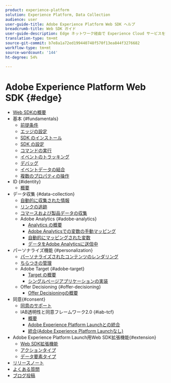 ```yaml
---
product: experience-platform
solution: Experience Platform, Data Collection
audience: user
user-guide-title: Adobe Experience Platform Web SDK ヘルプ
breadcrumb-title: Web SDK ガイド
user-guide-description: Edge ネットワーク経由で Experience Cloud サービスを操作します。
translation-type: tm+mt
source-git-commit: b7e8a1a72ed199440748f570f13ea844f3276682
workflow-type: tm+mt
source-wordcount: '144'
ht-degree: 54%

---
```



# Adobe Experience Platform Web SDK {#edge}

* [Web SDKの概要](home.md)
* 基本 {#fundamentals}
   * [前提条件](fundamentals/prerequisite.md)
   * [エッジの設定](fundamentals/edge-configuration.md)
   * [SDK のインストール](fundamentals/installing-the-sdk.md)
   * [SDK の設定](fundamentals/configuring-the-sdk.md)
   * [コマンドの実行](fundamentals/executing-commands.md)
   * [イベントのトラッキング](fundamentals/tracking-events.md)
   * [デバッグ](fundamentals/debugging.md)
   * [イベントデータの結合](fundamentals/merging-event-data.md)
   * [複数のプロパティの操作](fundamentals/interacting-with-multiple-properties.md)
* ID {#identity}
   * [概要](identity/overview.md)
* データ収集 {#data-collection}
   * [自動的に収集された情報](data-collection/automatic-information.md)
   * [リンクの追跡](data-collection/track-links.md)
   * [コマースおよび製品データの収集](data-collection/collect-commerce-data.md)
   * Adobe Analytics {#adobe-analytics}
      * [Analytics の概要](data-collection/adobe-analytics/analytics-overview.md)
      * [Adobe Analyticsでの変数の手動マッピング](data-collection/adobe-analytics/manually-mapping-variables.md)
      * [自動的にマッピングされた変数](data-collection/adobe-analytics/automatically-mapped-vars.md)
      * [データをAdobe Analyticsに送信中](data-collection/adobe-analytics/sending-data-to-analytics.md)
* パーソナライズ機能 {#personalization}
   * [パーソナライズされたコンテンツのレンダリング](personalization/rendering-personalization-content.md)
   * [ちらつきの管理](personalization/manage-flicker.md)
   * Adobe Target {#adobe-target}
      * [Target の概要](personalization/adobe-target/target-overview.md)
      * [シングルページアプリケーションの実装](personalization/adobe-target/spa-implementation.md)
   * Offer Decisioning {#offer-decisioning}
      * [Offer Decisioningの概要](personalization/offer-decisioning/offer-decisioning-overview.md)
* 同意{#consent}
   * [同意のサポート](consent/supporting-consent.md)
   * IAB透明性と同意フレームワーク2.0 {#iab-tcf}
      * [概要](consent/iab-tcf/overview.md)
      * [Adobe Experience Platform Launchとの統合](consent/iab-tcf/with-launch.md)
      * [統合(Adobe Experience Platform Launchなし)](consent/iab-tcf/without-launch.md)
* Adobe Experience Platform Launch用Web SDK拡張機能{#extension}
   * [Web SDK拡張機能](extension/web-sdk-extension.md)
   * [アクションタイプ](extension/action-types.md)
   * [データ要素タイプ](extension/data-element-types.md)
* [リリースノート](release-notes.md)
* [よくある質問](web-sdk-faq.md)
* [ブログ投稿](blog-posts.md)
